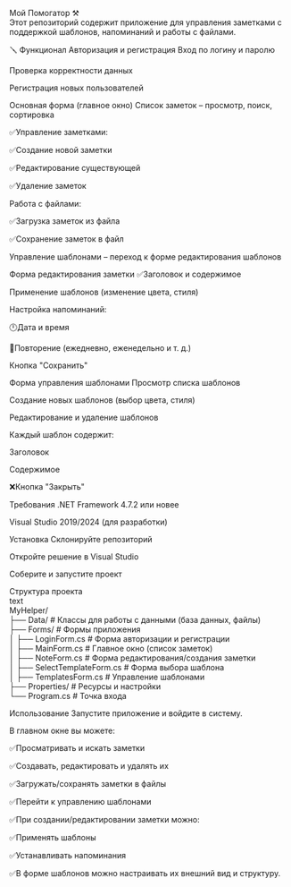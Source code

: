 Мой Помогатор ⚒️  
Этот репозиторий содержит приложение для управления заметками с поддержкой шаблонов, напоминаний и работы с файлами.

🪛 Функционал 
Авторизация и регистрация
Вход по логину и паролю

Проверка корректности данных

Регистрация новых пользователей

Основная форма (главное окно)
Список заметок – просмотр, поиск, сортировка

✅Управление заметками:

✅Создание новой заметки

✅Редактирование существующей

✅Удаление заметок

Работа с файлами:

✅Загрузка заметок из файла

✅Сохранение заметок в файл

Управление шаблонами – переход к форме редактирования шаблонов

Форма редактирования заметки
✅Заголовок и содержимое

Применение шаблонов (изменение цвета, стиля)

Настройка напоминаний:

🕛Дата и время

🔄Повторение (ежедневно, еженедельно и т. д.)

Кнопка "Сохранить"

Форма управления шаблонами
Просмотр списка шаблонов

Создание новых шаблонов (выбор цвета, стиля)

Редактирование и удаление шаблонов

Каждый шаблон содержит:

Заголовок

Содержимое

❌Кнопка "Закрыть"

Требования
.NET Framework 4.7.2 или новее

Visual Studio 2019/2024 (для разработки)

Установка
Склонируйте репозиторий

Откройте решение в Visual Studio

Соберите и запустите проект

Структура проекта  
text  
MyHelper/  
├── Data/                  # Классы для работы с данными (база данных, файлы)  
├── Forms/                 # Формы приложения  
│   ├── LoginForm.cs        # Форма авторизации и регистрации  
│   ├── MainForm.cs        # Главное окно (список заметок)  
│   ├── NoteForm.cs    # Форма редактирования/создания заметки  
│   ├── SelectTemplateForm.cs    # Форма выбора шаблона  
│   ├── TemplatesForm.cs   # Управление шаблонами   
├── Properties/            # Ресурсы и настройки  
└── Program.cs             # Точка входа  

Использование
Запустите приложение и войдите в систему.

В главном окне вы можете:

✅Просматривать и искать заметки  

✅Создавать, редактировать и удалять их  

✅Загружать/сохранять заметки в файлы  

✅Перейти к управлению шаблонами  

✅При создании/редактировании заметки можно:  

✅Применять шаблоны  

✅Устанавливать напоминания  

✅В форме шаблонов можно настраивать их внешний вид и структуру.
